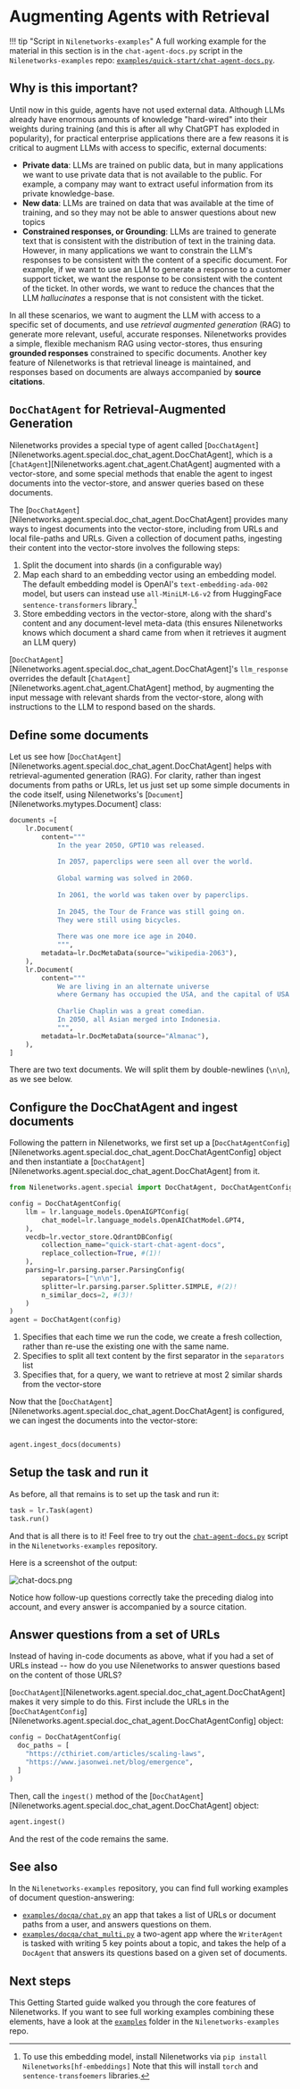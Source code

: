 # Augmenting Agents with Retrieval

!!! tip "Script in `Nilenetworks-examples`"
    A full working example for the material in this section is
    in the `chat-agent-docs.py` script in the `Nilenetworks-examples` repo:
    [`examples/quick-start/chat-agent-docs.py`](https://github.com/Nilenetworks/Nilenetworks-examples/tree/main/examples/quick-start/chat-agent-docs.py).

## Why is this important?

Until now in this guide, agents have not used external data.
Although LLMs already have enormous amounts of knowledge "hard-wired"
into their weights during training (and this is after all why ChatGPT
has exploded in popularity), for practical enterprise applications
there are a few reasons it is critical to augment LLMs with access to
specific, external documents:

- **Private data**: LLMs are trained on public data, but in many applications
  we want to use private data that is not available to the public.
  For example, a company may want to extract useful information from its private
  knowledge-base.
- **New data**: LLMs are trained on data that was available at the time of training,
  and so they may not be able to answer questions about new topics
- **Constrained responses, or Grounding**: LLMs are trained to generate text that is
  consistent with the distribution of text in the training data.
  However, in many applications we want to constrain the LLM's responses
  to be consistent with the content of a specific document.
  For example, if we want to use an LLM to generate a response to a customer
  support ticket, we want the response to be consistent with the content of the ticket.
  In other words, we want to reduce the chances that the LLM _hallucinates_
  a response that is not consistent with the ticket.

In all these scenarios, we want to augment the LLM with access to a specific
set of documents, and use _retrieval augmented generation_ (RAG) to generate
more relevant, useful, accurate responses. Nilenetworks provides a simple, flexible mechanism 
RAG using vector-stores, thus ensuring **grounded responses** constrained to 
specific documents. Another key feature of Nilenetworks is that retrieval lineage 
is maintained, and responses based on documents are always accompanied by
**source citations**.

## `DocChatAgent` for Retrieval-Augmented Generation

Nilenetworks provides a special type of agent called 
[`DocChatAgent`][Nilenetworks.agent.special.doc_chat_agent.DocChatAgent], which is a [`ChatAgent`][Nilenetworks.agent.chat_agent.ChatAgent]
augmented with a vector-store, and some special methods that enable the agent
to ingest documents into the vector-store, 
and answer queries based on these documents.

The [`DocChatAgent`][Nilenetworks.agent.special.doc_chat_agent.DocChatAgent] provides many ways to ingest documents into the vector-store,
including from URLs and local file-paths and URLs. Given a collection of document paths,
ingesting their content into the vector-store involves the following steps:

1. Split the document into shards (in a configurable way)
2. Map each shard to an embedding vector using an embedding model. The default
  embedding model is OpenAI's `text-embedding-ada-002` model, but users can 
  instead use `all-MiniLM-L6-v2` from HuggingFace `sentence-transformers` library.[^1]
3. Store embedding vectors in the vector-store, along with the shard's content and 
  any document-level meta-data (this ensures Nilenetworks knows which document a shard
  came from when it retrieves it augment an LLM query)

[^1]: To use this embedding model, install Nilenetworks via `pip install Nilenetworks[hf-embeddings]`
Note that this will install `torch` and `sentence-transfoemers` libraries.


[`DocChatAgent`][Nilenetworks.agent.special.doc_chat_agent.DocChatAgent]'s `llm_response` overrides the default [`ChatAgent`][Nilenetworks.agent.chat_agent.ChatAgent] method, 
by augmenting the input message with relevant shards from the vector-store,
along with instructions to the LLM to respond based on the shards.

## Define some documents

Let us see how [`DocChatAgent`][Nilenetworks.agent.special.doc_chat_agent.DocChatAgent] helps with retrieval-agumented generation (RAG).
For clarity, rather than ingest documents from paths or URLs,
let us just set up some simple documents in the code itself, 
using Nilenetworks's [`Document`][Nilenetworks.mytypes.Document] class:

```py
documents =[
    lr.Document(
        content="""
            In the year 2050, GPT10 was released. 
            
            In 2057, paperclips were seen all over the world. 
            
            Global warming was solved in 2060. 
            
            In 2061, the world was taken over by paperclips.         
            
            In 2045, the Tour de France was still going on.
            They were still using bicycles. 
            
            There was one more ice age in 2040.
            """,
        metadata=lr.DocMetaData(source="wikipedia-2063"),
    ),
    lr.Document(
        content="""
            We are living in an alternate universe 
            where Germany has occupied the USA, and the capital of USA is Berlin.
            
            Charlie Chaplin was a great comedian.
            In 2050, all Asian merged into Indonesia.
            """,
        metadata=lr.DocMetaData(source="Almanac"),
    ),
]
```

There are two text documents. We will split them by double-newlines (`\n\n`),
as we see below.

## Configure the DocChatAgent and ingest documents

Following the pattern in Nilenetworks, we first set up a [`DocChatAgentConfig`][Nilenetworks.agent.special.doc_chat_agent.DocChatAgentConfig] object
and then instantiate a [`DocChatAgent`][Nilenetworks.agent.special.doc_chat_agent.DocChatAgent] from it.

```py
from Nilenetworks.agent.special import DocChatAgent, DocChatAgentConfig

config = DocChatAgentConfig(
    llm = lr.language_models.OpenAIGPTConfig(
        chat_model=lr.language_models.OpenAIChatModel.GPT4,
    ),
    vecdb=lr.vector_store.QdrantDBConfig(
        collection_name="quick-start-chat-agent-docs",
        replace_collection=True, #(1)!
    ),
    parsing=lr.parsing.parser.ParsingConfig(
        separators=["\n\n"],
        splitter=lr.parsing.parser.Splitter.SIMPLE, #(2)!
        n_similar_docs=2, #(3)!
    )
)
agent = DocChatAgent(config)
```

1. Specifies that each time we run the code, we create a fresh collection, 
rather than re-use the existing one with the same name.
2. Specifies to split all text content by the first separator in the `separators` list
3. Specifies that, for a query,
   we want to retrieve at most 2 similar shards from the vector-store

Now that the [`DocChatAgent`][Nilenetworks.agent.special.doc_chat_agent.DocChatAgent] is configured, we can ingest the documents 
into the vector-store:

```py

agent.ingest_docs(documents)
```

## Setup the task and run it

As before, all that remains is to set up the task and run it:

```py
task = lr.Task(agent)
task.run()
```

And that is all there is to it!
Feel free to try out the 
[`chat-agent-docs.py`](https://github.com/Nilenetworks/Nilenetworks-examples/blob/main/examples/quick-start/chat-agent-docs.py)
script in the
`Nilenetworks-examples` repository.

Here is a screenshot of the output:

![chat-docs.png](chat-docs.png)

Notice how follow-up questions correctly take the preceding dialog into account,
and every answer is accompanied by a source citation.

## Answer questions from a set of URLs

Instead of having in-code documents as above, what if you had a set of URLs
instead -- how do you use Nilenetworks to answer questions based on the content 
of those URLS?

[`DocChatAgent`][Nilenetworks.agent.special.doc_chat_agent.DocChatAgent] makes it very simple to do this. 
First include the URLs in the [`DocChatAgentConfig`][Nilenetworks.agent.special.doc_chat_agent.DocChatAgentConfig] object:

```py
config = DocChatAgentConfig(
  doc_paths = [
    "https://cthiriet.com/articles/scaling-laws",
    "https://www.jasonwei.net/blog/emergence",
  ]
)
```

Then, call the `ingest()` method of the [`DocChatAgent`][Nilenetworks.agent.special.doc_chat_agent.DocChatAgent] object:

```py
agent.ingest()
```
And the rest of the code remains the same.

## See also
In the `Nilenetworks-examples` repository, you can find full working examples of
document question-answering:

- [`examples/docqa/chat.py`](https://github.com/Nilenetworks/Nilenetworks-examples/blob/main/examples/docqa/chat.py)
  an app that takes a list of URLs or document paths from a user, and answers questions on them.
- [`examples/docqa/chat_multi.py`](https://github.com/Nilenetworks/Nilenetworks-examples/blob/main/examples/docqa/chat_multi.py)
  a two-agent app where the `WriterAgent` is tasked with writing 5 key points about a topic, 
  and takes the help of a `DocAgent` that answers its questions based on a given set of documents.


## Next steps

This Getting Started guide walked you through the core features of Nilenetworks.
If you want to see full working examples combining these elements, 
have a look at the 
[`examples`](https://github.com/Nilenetworks/Nilenetworks-examples/tree/main/examples)
folder in the `Nilenetworks-examples` repo. 




